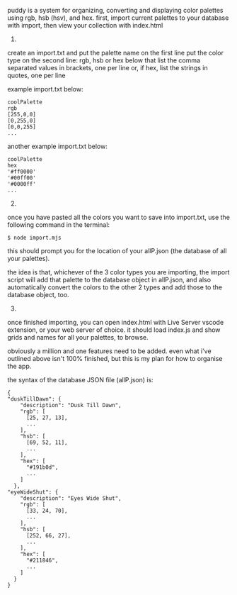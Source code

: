 puddy is a system for organizing, converting and displaying 
color palettes using rgb, hsb (hsv), and hex. first, import current palettes
to your database with import, then view your collection with index.html

1.
create an import.txt and put the palette name on the first line
put the color type on the second line: rgb, hsb or hex
below that list the comma separated values in brackets, one per line
or, if hex, list the strings in quotes, one per line

example import.txt below:
```
coolPalette
rgb
[255,0,0]
[0,255,0]
[0,0,255]
...
```

another example import.txt below:
```
coolPalette
hex
'#ff0000'
'#00ff00'
'#0000ff'
...
```

2.
once you have pasted all the colors you want to save into import.txt,
use the following command in the terminal:

```$ node import.mjs```

this should prompt you for the location of your allP.json
(the database of all your palettes).

the idea is that, whichever of the 3 color types you are importing,
the import script will add that palette to the database object in
allP.json, and also automatically convert the colors to the
other 2 types and add those to the database object, too.

3.
once finished importing, you can open index.html with Live Server vscode extension,
or your web server of choice. it should load index.js and show grids and names
for all your palettes, to browse.

obviously a million and one features need to be added. even what i've
outlined above isn't 100% finished, but this is my
plan for how to organise the app.

the syntax of the database JSON file (allP.json) is:

```
{
"duskTillDawn": {
    "description": "Dusk Till Dawn",
    "rgb": [
      [25, 27, 13],
      ...
    ],
    "hsb": [
      [69, 52, 11],
      ...
    ],
    "hex": [
      "#191b0d",
      ...
    ]
  },
"eyeWideShut": {
    "description": "Eyes Wide Shut",
    "rgb": [
      [33, 24, 70],
      ...
    ],
    "hsb": [
      [252, 66, 27],
      ...
    ],
    "hex": [
      "#211846",
      ...
    ]
  }
}
```
